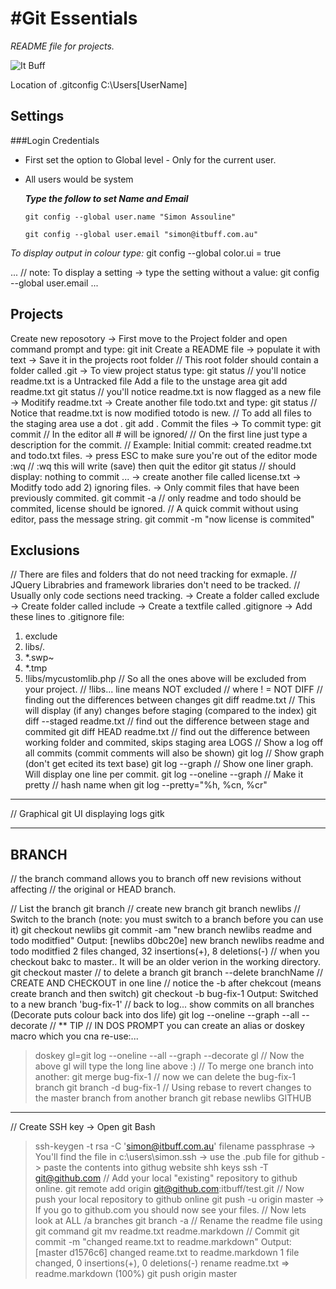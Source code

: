 #Git Essentials
==================

*README file for projects.*

![It Buff](http://www.itbuff.com.au/images/logo.png)

Location of .gitconfig
C:\Users\[UserName]

Settings 
--------
###Login Credentials

* First set the option to Global level - Only for the current user.
  
* All users would be system<br>
  
    _**Type the follow to set Name and Email**_ 
	
    ```git config --global user.name "Simon Assouline"```
	
    ```git config --global user.email "simon@itbuff.com.au"```
	
*To display output in colour type:*
    git config --global color.ui = true

...
// note: To display a setting 
-> type the setting without a value:
git config --global user.email
...

Projects
--------
Create new reposotory
-> First move to the Project folder and open command prompt and type:
git init
Create a README file 
-> populate it with text
-> Save it in the projects root folder 
// This root folder should contain a folder called .git
-> To view project status type:
git status
// you'll notice readme.txt is a Untracked file
Add a file to the unstage area
git add readme.txt
git status
// you'll notice readme.txt is now flagged as a new file
-> Moditify readme.txt
-> Create another file todo.txt and type:
git status
// Notice that readme.txt is now modified totodo is new.
// To add all files to the staging area use a dot .
git add .
Commit the files
-> To commit type:
git commit
// In the editor all # will be ignored/
// On the first line just type a description for the commit.
// Example: Initial commit: created readme.txt and todo.txt files.
-> press ESC to make sure you're out of the editor mode
:wq
// :wq this will write (save) then quit the editor
git status
// should display: nothing to commit ...
-> create another file called license.txt
-> Moditfy todo add 2) ignoring files.
-> Only commit files that have been previously commited.
git commit -a
// only readme and todo should be commited, license should be ignored.
// A quick commit without using editor, pass the message string.
git commit -m "now license is commited"

Exclusions
----------
// There are files and folders that do not need tracking for exmaple.
// JQuery Librabries and framework libraries don't need to be tracked.
// Usually only code sections need tracking.
-> Create a folder called exclude
-> Create folder called include
-> Create a textfile called .gitignore
-> Add these lines to .gitignore file:
1. exclude
2. libs/*.*
3. *.swp~
4. *.tmp
5. !libs/mycustomlib.php
// So all the ones above will be excluded from your project.
// !libs... line means NOT excluded
// where ! = NOT
DIFF
// finding out the differences between changes
git diff readme.txt
// This will display (if any) changes before staging (compared to the index)
git diff --staged readme.txt
// find out the difference between stage and commited
git diff HEAD readme.txt
// find out the difference between working folder and commited, skips staging area
LOGS
// Show a log off all commits (commit comments will also be shown)
git log
// Show graph (don't get ecited its text base)
git log --graph
// Show one liner graph. Will display one line per commit.
git log --oneline --graph
// Make it pretty
//               hash name when
git log --pretty="%h, %cn, %cr"
****
// Graphical git UI displaying logs
gitk  
****
BRANCH
------
// the branch command allows you to branch off new revisions without affecting 
// the original or HEAD branch.

// List the branch
git branch
// create new branch
git branch newlibs
// Switch to the branch (note: you must switch to a branch before you can use it)
git checkout newlibs
git commit -am "new branch newlibs readme and todo moditfied"
Output:
[newlibs d0bc20e] new branch newlibs readme and todo moditfied
2 files changed, 32 insertions(+), 8 deletions(-)
// when you checkout bakc to master.. It will be an older verion in the working directory.
git checkout master
// to delete a branch
git branch --delete branchName
// CREATE AND CHECKOUT in one line
// notice the -b after chekcout (means create branch and then switch)
git checkout -b bug-fix-1
Output:
Switched to a new branch 'bug-fix-1'
// back to log... show commits on all branches (Decorate puts colour back into dos life)
git log --oneline --graph --all --decorate
// ** TIP
// IN DOS PROMPT you can create an alias or doskey macro which you cna re-use:...
> doskey gl=git log --oneline --all --graph --decorate
> gl
// Now the above gl will type the long line above :)
// To merge one branch into another:
git merge bug-fix-1
// now we can delete the bug-fix-1 branch
git branch -d bug-fix-1
// Using rebase to revert changes to the master branch from another branch
git rebase newlibs
GITHUB
------
// Create SSH key
-> Open git Bash
 > ssh-keygen -t rsa -C 'simon@itbuff.com.au'
> filename
> passphrase
-> You'll find the file in c:\users\simon\.ssh
-> use the .pub file for github
-> paste the contents into githug website shh keys
 > ssh -T git@github.com
 // Add your local "existing" repository to github online.
 > git remote add origin git@github.com:itbuff/test.git
 // Now push your local repository to github online
 > git push -u origin master
-> If you go to github.com you should now see your files.
// Now lets look at ALL /a branches
 > git branch -a
// Rename the readme file using git command 
 > git mv readme.txt readme.markdown
// Commit
 > git commit -m "changed reame.txt to readme.markdown"
Output:
[master d1576c6] changed reame.txt to readme.markdown
1 file changed, 0 insertions(+), 0 deletions(-)
rename readme.txt => readme.markdown (100%)
 > git push origin master

